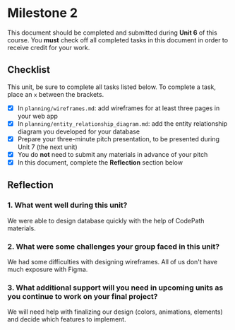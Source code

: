 # Milestone 2

This document should be completed and submitted during **Unit 6** of this course. You **must** check off all completed tasks in this document in order to receive credit for your work.

## Checklist

This unit, be sure to complete all tasks listed below. To complete a task, place an `x` between the brackets.

- [x] In `planning/wireframes.md`: add wireframes for at least three pages in your web app
- [x] In `planning/entity_relationship_diagram.md`: add the entity relationship diagram you developed for your database
- [x] Prepare your three-minute pitch presentation, to be presented during Unit 7 (the next unit)
- [x] You do **not** need to submit any materials in advance of your pitch
- [x] In this document, complete the **Reflection** section below

## Reflection

### 1. What went well during this unit?

We were able to design database quickly with the help of CodePath materials.

### 2. What were some challenges your group faced in this unit?

We had some difficulties with designing wireframes. All of us don't have much exposure with Figma.

### 3. What additional support will you need in upcoming units as you continue to work on your final project?

We will need help with finalizing our design (colors, animations, elements) and decide which features to implement.
